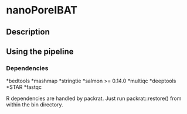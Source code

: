 # nanoPoreIBAT

## Description

## Using the pipeline

### Dependencies

*bedtools
*mashmap
*stringtie
*salmon >= 0.14.0
*multiqc
*deeptools
*STAR
*fastqc

R dependencies are handled by packrat. Just run packrat::restore() from within
the bin directory.
